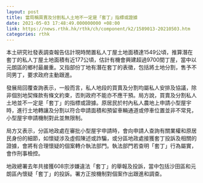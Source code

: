 ```yaml
---
layout: post
title: 當局稱買賣及分割私人土地不一定是「套丁」指標或證據
date: 2021-05-03 17:48:49.000000000 +08:00
link: https://news.rthk.hk/rthk/ch/component/k2/1589013-20210503.htm
categories: rthk
---
```


本土研究社發表調查報告估計現時閒置私人丁屋土地面積達1549公頃，推算潛在套丁的私人丁屋土地面積有近177公頃，估計有機會興建超過9700間丁屋，當中以元朗區的鄉村最嚴重。又指部份丁地有潛在套丁的表徵，包括將土地分割，售予不同男丁，要求政府主動跟進。

發展局回覆查詢表示，一般而言，私人地段的買賣及分割均屬私人安排及協議，除非個別地契條款有條文約束，否則政府不能亦不應干預。局方說，買賣及分割私人土地並不一定是「套丁」的指標或證據。原居民於村內私人農地上申請小型屋宇時，進行土地轉讓及分割以符合申請面積和預留車輛通道或停車位置並非不常見，小型屋宇申請機制對此並無限制。

局方又表示，分區地政處在審批小型屋宇申請時，會向申請人查詢有關業權和原居民身份的細節，如懷疑涉及虛假陳述或詐騙，或分區地政處接獲套丁投訴及相關的證據，會將有合理懷疑的個案轉介執法部門。執法部門若查明「套丁」行為屬實，會作刑事檢控。

地政總署去年共接獲608宗涉嫌違法「套丁」的舉報及投訴，當中包括沙田區和元朗區內懷疑「套丁」的投訴。署方正按機制對個案作出跟進和調查。
